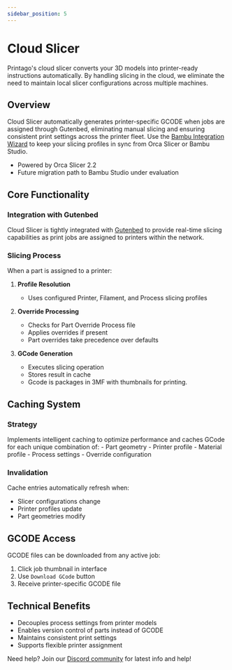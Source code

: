 ```yaml
---
sidebar_position: 5
---
```


# Cloud Slicer

Printago's cloud slicer converts your 3D models into printer-ready instructions automatically. By handling slicing in the cloud, we eliminate the need to maintain local slicer configurations across multiple machines.

## Overview

Cloud Slicer automatically generates printer-specific GCODE when jobs are assigned through Gutenbed, eliminating manual slicing and ensuring consistent print settings across the printer fleet.  Use the [Bambu Integration Wizard](../core-features/printer-connectivity/bambu-lab-integration.md) to keep your slicing profiles in sync from Orca Slicer or Bambu Studio.

- Powered by Orca Slicer 2.2
- Future migration path to Bambu Studio under evaluation

## Core Functionality

### Integration with Gutenbed
Cloud Slicer is tightly integrated with [Gutenbed](../core-features/smart-queue.md) to provide real-time slicing capabilities as print jobs are assigned to printers within the network.

### Slicing Process
When a part is assigned to a printer:

1. **Profile Resolution**
    - Uses configured Printer, Filament, and Process slicing profiles
  
2. **Override Processing** 
    - Checks for Part Override Process file
    - Applies overrides if present
    - Part overrides take precedence over defaults

3. **GCode Generation**
    - Executes slicing operation
    - Stores result in cache
    - Gcode is packages in 3MF with thumbnails for printing.

## Caching System

### Strategy
Implements intelligent caching to optimize performance and caches GCode for each unique combination of:
    - Part geometry
    - Printer profile
    - Material profile 
    - Process settings
    - Override configuration

### Invalidation 
Cache entries automatically refresh when:
- Slicer configurations change
- Printer profiles update
- Part geometries modify

## GCODE Access

GCODE files can be downloaded from any active job:

1. Click job thumbnail in interface
2. Use `Download GCode` button
3. Receive printer-specific GCODE file

## Technical Benefits

- Decouples process settings from printer models
- Enables version control of parts instead of GCODE
- Maintains consistent print settings
- Supports flexible printer assignment

Need help? Join our [Discord community](https://discord.gg/RCFA2u99De) for latest info and help!